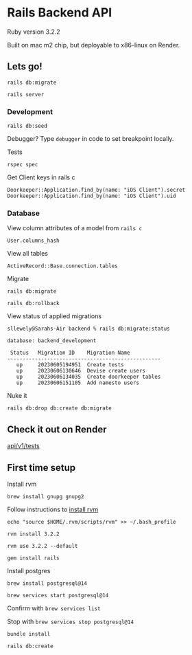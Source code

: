 # Rails Backend API

Ruby version 3.2.2

Built on mac m2 chip, but deployable to x86-linux on Render.

## Lets go!

```
rails db:migrate
```

```
rails server
```

### Development

```
rails db:seed
```

Debugger?  Type ```debugger``` in code to set breakpoint locally.


Tests

```
rspec spec
```

Get Client keys in rails c

```shell
Doorkeeper::Application.find_by(name: "iOS Client").secret
Doorkeeper::Application.find_by(name: "iOS Client").uid
```


### Database

View column attributes of a model from ```rails c```

```
User.columns_hash
```

View all tables

```shell
ActiveRecord::Base.connection.tables
```

Migrate

```shell
rails db:migrate
```

```shell
rails db:rollback
```

View status of applied migrations

```shell
sllewely@Sarahs-Air backend % rails db:migrate:status

database: backend_development

 Status   Migration ID    Migration Name
--------------------------------------------------
   up     20230605194951  Create tests
   up     20230606130646  Devise create users
   up     20230606134035  Create doorkeeper tables
   up     20230606151105  Add namesto users
```

Nuke it

```shell
rails db:drop db:create db:migrate
```


## Check it out on Render

[api/v1/tests](https://recommendations-backend-h7dq.onrender.com/api/v1/tests)


## First time setup

Install rvm

```
brew install gnupg gnupg2
```

Follow instructions to [install rvm](https://rvm.io/rvm/install)

```
echo "source $HOME/.rvm/scripts/rvm" >> ~/.bash_profile
```

```
rvm install 3.2.2
```

```
rvm use 3.2.2 --default
```

```
gem install rails
```


Install postgres

```
brew install postgresql@14
```

```
brew services start postgresql@14
```

Confirm with ```brew services list```


Stop with ```brew services stop postgresql@14```

```
bundle install
```


```
rails db:create
```
